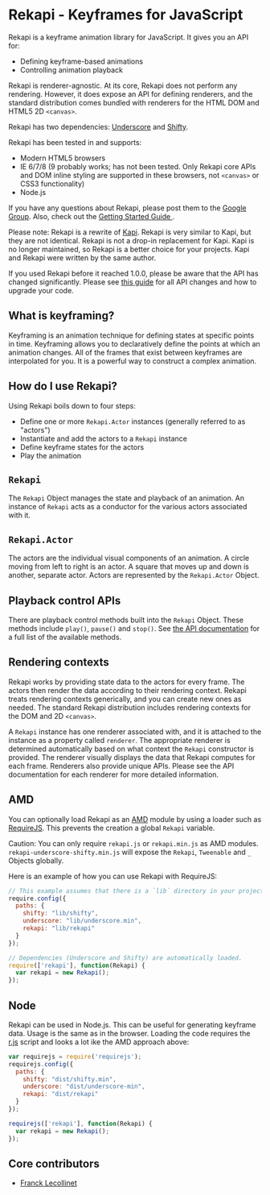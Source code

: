 # Rekapi - Keyframes for JavaScript

Rekapi is a keyframe animation library for JavaScript.  It gives you an API
for:

* Defining keyframe-based animations
* Controlling animation playback

Rekapi is renderer-agnostic.  At its core, Rekapi does not perform any
rendering.  However, it does expose an API for defining renderers, and the
standard distribution comes bundled with renderers for the HTML DOM and HTML5
2D `<canvas>`.

Rekapi has two dependencies:
[Underscore](https://github.com/documentcloud/underscore) and
[Shifty](https://github.com/jeremyckahn/shifty).

Rekapi has been tested in and supports:

* Modern HTML5 browsers
* IE 6/7/8 (9 probably works; has not been tested.  Only Rekapi core APIs and
  DOM inline styling are supported in these browsers, not `<canvas>` or CSS3
  functionality)
* Node.js

If you have any questions about Rekapi, please post them to the [Google
Group](https://groups.google.com/forum/?fromgroups#!forum/rekapi).  Also, check
out the [Getting Started Guide ](docs/getting_started.md).

Please note:  Rekapi is a rewrite of
[Kapi](https://github.com/jeremyckahn/kapi). Rekapi is very similar to Kapi,
but they are not identical.  Rekapi is not a drop-in replacement for Kapi.
Kapi is no longer maintained, so Rekapi is a better choice for your projects.
Kapi and Rekapi were written by the same author.

If you used Rekapi before it reached 1.0.0, please be aware that the API has
changed significantly.  Please see [this guide](docs/upgrading.md) for all API
changes and how to upgrade your code.

## What is keyframing?

Keyframing is an animation technique for defining states at specific points in
time. Keyframing allows you to declaratively define the points at which an
animation changes.  All of the frames that exist between keyframes are
interpolated for you.  It is a powerful way to construct a complex animation.

## How do I use Rekapi?

Using Rekapi boils down to four steps:

* Define one or more `Rekapi.Actor` instances (generally referred to as
  "actors")
* Instantiate and add the actors to a `Rekapi` instance
* Define keyframe states for the actors
* Play the animation

## `Rekapi`

The `Rekapi` Object  manages the state and playback of an animation.  An
instance of `Rekapi` acts as a conductor for the various actors associated with
it.

## `Rekapi.Actor`

The actors are the individual visual components of an animation.  A circle
moving from left to right is an actor.  A square that moves up and down is
another, separate actor.  Actors are represented by the `Rekapi.Actor` Object.

## Playback control APIs

There are playback control methods built into the `Rekapi` Object.  These
methods include `play()`, `pause()` and `stop()`.  See [the API
documentation](http://rekapi.com/dist/doc/src/rekapi.core.js.html) for a full
list of the available methods.

## Rendering contexts

Rekapi works by providing state data to the actors for every frame.  The actors
then render the data according to their rendering context.  Rekapi treats rendering
contexts generically, and you can create new ones as needed.  The standard
Rekapi distribution includes rendering contexts for the DOM and 2D `<canvas>`.

A `Rekapi` instance has one renderer associated with, and it is attached to the
instance as a property called `renderer`.  The appropriate renderer is
determined automatically based on what context the `Rekapi` constructor is
provided.  The renderer visually displays the data that Rekapi computes for
each frame.  Renderers also provide unique APIs.  Please see the API
documentation for each renderer for more detailed information.

## AMD

You can optionally load Rekapi as an
[AMD](https://github.com/amdjs/amdjs-api/wiki/AMD) module by using a loader
such as [RequireJS](http://requirejs.org). This prevents the creation a global
`Rekapi` variable.

Caution: You can only require `rekapi.js` or `rekapi.min.js` as AMD modules.
`rekapi-underscore-shifty.min.js` will expose the `Rekapi`, `Tweenable` and `_`
Objects globally.

Here is an example of how you can use Rekapi with RequireJS:

````javascript
// This example assumes that there is a `lib` directory in your project
require.config({
  paths: {
    shifty: "lib/shifty",
    underscore: "lib/underscore.min",
    rekapi: "lib/rekapi"
  }
});

// Dependencies (Underscore and Shifty) are automatically loaded.
require(['rekapi'], function(Rekapi) {
  var rekapi = new Rekapi();
});
````

## Node

Rekapi can be used in Node.js.  This can be useful for generating keyframe
data.  Usage is the same as in the browser.  Loading the code requires the
[r.js](https://github.com/jrburke/r.js/blob/master/dist/r.js) script and looks
a lot ike the AMD approach above:

````javascript
var requirejs = require('requirejs');
requirejs.config({
  paths: {
    shifty: "dist/shifty.min",
    underscore: "dist/underscore-min",
    rekapi: "dist/rekapi"
  }
});

requirejs(['rekapi'], function(Rekapi) {
  var rekapi = new Rekapi();
});
````

## Core contributors

* [Franck Lecollinet](https://github.com/sork)
